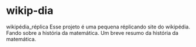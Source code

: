 # wikip-dia
wikipédia_réplica
Esse projeto é uma pequena réplicando site do wikipédia.
Fando sobre a história da matemática.
Um breve resumo da história da matemática.
